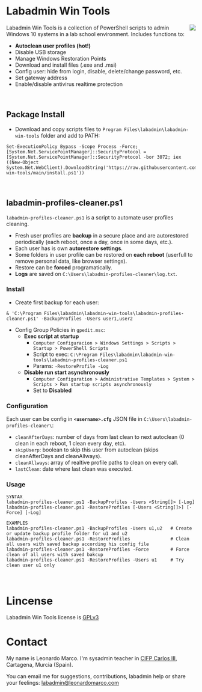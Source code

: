 # Labadmin Win Tools
<img align="right" src="https://cdn4.iconfinder.com/data/icons/online-marketing-hand-drawn-vol-3/52/online__options__services__setting__gear__option__support-128.png">
Labadmin Win Tools is a collection of PowerShell scripts to admin Windows 10 systems in a lab school environment. Includes functions to:

  * **Autoclean user profiles (hot!)**
  * Disable USB storage
  * Manage Windows Restoration Points
  * Download and install files (.exe and .msi)
  * Config user: hide from login, disable, delete/change password, etc.
  * Set gateway address
  * Enable/disable antivirus realtime protection
<br>

## Package Install
* Download and copy scripts files to `Program Files\labadmin\labadmin-win-tools` folder and add to PATH:
```
Set-ExecutionPolicy Bypass -Scope Process -Force; [System.Net.ServicePointManager]::SecurityProtocol = [System.Net.ServicePointManager]::SecurityProtocol -bor 3072; iex ((New-Object System.Net.WebClient).DownloadString('https://raw.githubusercontent.com/leomarcov/labadmin-win-tools/main/install.ps1'))
```
<br>

## labadmin-profiles-cleaner.ps1
`labadmin-profiles-cleaner.ps1` is a script to automate user profiles cleaning. 
  * Fresh user profiles are **backup** in a secure place and are autorestored periodically (each reboot, once a day, once in some days, etc.).
  * Each user has is own **autorestore settings**.
  * Some folders in user profile can be restored on **each reboot** (userfull to remove personal data, like browser settings).
  * Restore can be **forced** programatically.
  * **Logs** are saved on `C:\Users\labadmin-profiles-cleaner\log.txt`.

### Install 
* Create first backup for each user:
```
& 'C:\Program Files\labadmin\labadmin-win-tools\labadmin-profiles-cleaner.ps1' -BackupProfiles -Users user1,user2
```
* Config Group Policies in `gpedit.msc`:
  * **Exec script at startup**
    * `Computer Configuracion > Windows Settings > Scripts > Startup > PowerShell Scripts`
    * Script to exec: `C:\Program Files\labadmin\labadmin-win-tools\labadmin-profiles-cleaner.ps1`
    * Params: `-RestoreProfile -Log`
  * **Disable run start asynchronously**
    * `Computer Configuration > Administrative Templates > System > Scripts > Run startup scripts asynchronously`
    * Set to **Disabled**

### Configuration
Each user can be config in **`<username>.cfg`** JSON file in `C:\Users\labadmin-profiles-cleaner\`:
  * `cleanAfterDays`: number of days from last clean to next autoclean (0 clean in each reboot, 1 clean every day, etc).
  * `skipUserp`: boolean to skip this user from autoclean (skips cleanAfterDays and cleanAllways).
  * `cleanAllways`: array of realtive profile paths to clean on every call.
  * `lastClean`: date where last clean was executed.

### Usage
```
SYNTAX
labadmin-profiles-cleaner.ps1 -BackupProfiles -Users <String[]> [-Log] 
labadmin-profiles-cleaner.ps1 -RestoreProfiles [-Users <String[]>] [-Force] [-Log] 

EXAMPLES
labadmin-profiles-cleaner.ps1 -BackupProfiles -Users u1,u2   # Create or update backup profile folder for u1 and u2
labadmin-profiles-cleaner.ps1 -RestoreProfiles               # Clean all users with saved backup according his config file
labadmin-profiles-cleaner.ps1 -RestoreProfiles -Force        # Force clean of all users with saved bakcup
labadmin-profiles-cleaner.ps1 -RestoreProfiles -Users u1     # Try clean user u1 only
```
&nbsp;  
# Lincense
Labadmin Win Tools license is [GPLv3](LICENSE)

# Contact
My name is Leonardo Marco. I'm sysadmin teacher in [CIFP Carlos III](https://cifpcarlos3.es/), Cartagena, Murcia (Spain).

You can email me for suggestions, contributions, labadmin help or share your feelings: labadmin@leonardomarco.com
